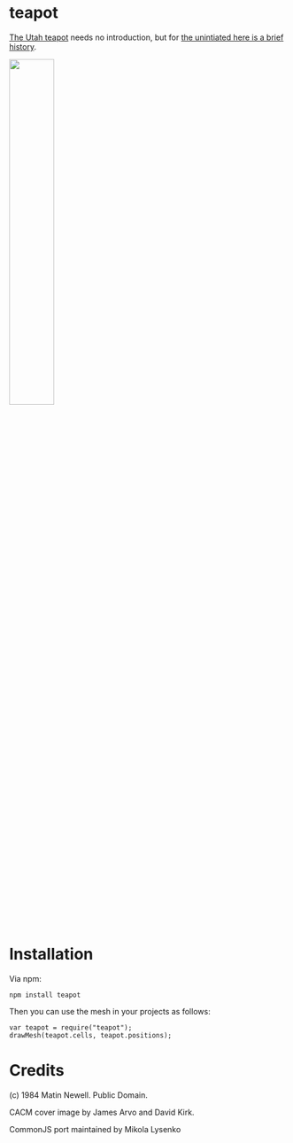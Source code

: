 teapot
======

[The Utah teapot](http://en.wikipedia.org/wiki/Utah_teapot) needs no introduction, but for [the unintiated here is a brief history](http://www.sjbaker.org/wiki/index.php?title=The_History_of_The_Teapot).

<img src="https://raw.github.com/mikolalysenko/teapot/master/CACMcover.512.jpg" width=40% style="margin-left:auto; margin-right:auto;">

Installation
============
Via npm:

    npm install teapot
    
Then you can use the mesh in your projects as follows:

    var teapot = require("teapot");
    drawMesh(teapot.cells, teapot.positions);

Credits
=======
(c) 1984 Matin Newell.  Public Domain.

CACM cover image by James Arvo and David Kirk.

CommonJS port maintained by Mikola Lysenko